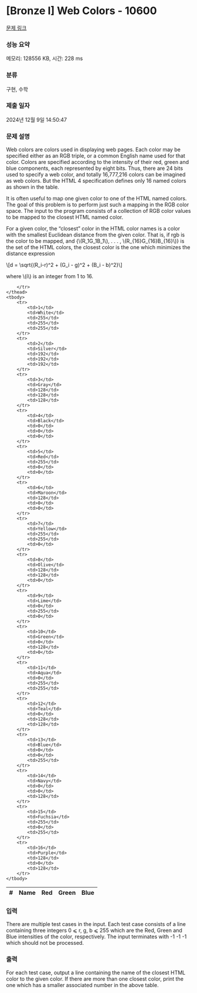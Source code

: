 # [Bronze I] Web Colors - 10600 

[문제 링크](https://www.acmicpc.net/problem/10600) 

### 성능 요약

메모리: 128556 KB, 시간: 228 ms

### 분류

구현, 수학

### 제출 일자

2024년 12월 9일 14:50:47

### 문제 설명

<p>Web colors are colors used in displaying web pages. Each color may be specified either as an RGB triple, or a common English name used for that color. Colors are specified according to the intensity of their red, green and blue components, each represented by eight bits. Thus, there are 24 bits used to specify a web color, and totally 16,777,216 colors can be imagined as web colors. But the HTML 4 specification defines only 16 named colors as shown in the table.</p>

<p>It is often useful to map one given color to one of the HTML named colors. The goal of this problem is to perform just such a mapping in the RGB color space. The input to the program consists of a collection of RGB color values to be mapped to the closest HTML named color.</p>

<p>For a given color, the “closest” color in the HTML color names is a color with the smallest Euclidean distance from the given color. That is, if rgb is the color to be mapped, and {\(R_1G_1B_1\), . . . , \(R_{16}G_{16}B_{16}\)} is the set of the HTML colors, the closest color is the one which minimizes the distance expression</p>

<p>\[d = \sqrt{(R_i-r)^2 + (G_i - g)^2 + (B_i - b)^2}\]</p>

<p>where \(i\) is an integer from 1 to 16.</p>

<table class="table table-bordered" style="width:50%">
	<thead>
		<tr>
			<th>#</th>
			<th>Name</th>
			<th>Red</th>
			<th>Green</th>
			<th>Blue</th>

		</tr>
	</thead>
	<tbody>
		<tr>
			<td>1</td>
			<td>White</td>
			<td>255</td>
			<td>255</td>
			<td>255</td>
		</tr>
		<tr>
			<td>2</td>
			<td>Silver</td>
			<td>192</td>
			<td>192</td>
			<td>192</td>
		</tr>
		<tr>
			<td>3</td>
			<td>Gray</td>
			<td>128</td>
			<td>128</td>
			<td>128</td>
		</tr>
		<tr>
			<td>4</td>
			<td>Black</td>
			<td>0</td>
			<td>0</td>
			<td>0</td>
		</tr>
		<tr>
			<td>5</td>
			<td>Red</td>
			<td>255</td>
			<td>0</td>
			<td>0</td>
		</tr>
		<tr>
			<td>6</td>
			<td>Maroon</td>
			<td>128</td>
			<td>0</td>
			<td>0</td>
		</tr>
		<tr>
			<td>7</td>
			<td>Yellow</td>
			<td>255</td>
			<td>255</td>
			<td>0</td>
		</tr>
		<tr>
			<td>8</td>
			<td>Olive</td>
			<td>128</td>
			<td>128</td>
			<td>0</td>
		</tr>
		<tr>
			<td>9</td>
			<td>Lime</td>
			<td>0</td>
			<td>255</td>
			<td>0</td>
		</tr>
		<tr>
			<td>10</td>
			<td>Green</td>
			<td>0</td>
			<td>128</td>
			<td>0</td>
		</tr>
		<tr>
			<td>11</td>
			<td>Aqua</td>
			<td>0</td>
			<td>255</td>
			<td>255</td>
		</tr>
		<tr>
			<td>12</td>
			<td>Teal</td>
			<td>0</td>
			<td>128</td>
			<td>128</td>
		</tr>
		<tr>
			<td>13</td>
			<td>Blue</td>
			<td>0</td>
			<td>0</td>
			<td>255</td>
		</tr>
		<tr>
			<td>14</td>
			<td>Navy</td>
			<td>0</td>
			<td>0</td>
			<td>128</td>
		</tr>
		<tr>
			<td>15</td>
			<td>Fuchsia</td>
			<td>255</td>
			<td>0</td>
			<td>255</td>
		</tr>
		<tr>
			<td>16</td>
			<td>Purple</td>
			<td>128</td>
			<td>0</td>
			<td>128</td>
		</tr>
	</tbody>
</table>

### 입력 

 <p>There are multiple test cases in the input. Each test case consists of a line containing three integers 0 ⩽ r, g, b ⩽ 255 which are the Red, Green and Blue intensities of the color, respectively. The input terminates with -1 -1 -1 which should not be processed.</p>

### 출력 

 <p>For each test case, output a line containing the name of the closest HTML color to the given color. If there are more than one closest color, print the one which has a smaller associated number in the above table.</p>

